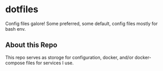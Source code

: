 # dotfiles
Config files galore! Some preferred, some default, config files mostly for bash env.

## About this Repo
This repo serves as storoge for configuration, docker, and/or docker-compose files for services I use.

